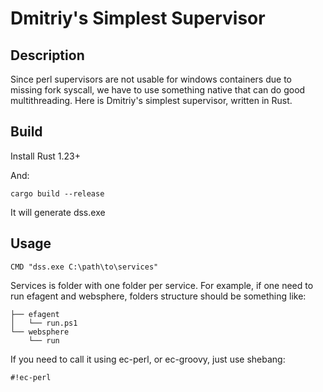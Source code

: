 # Dmitriy's Simplest Supervisor

## Description

Since perl supervisors are not usable for windows containers due to missing fork syscall, we have to use something native that can do good multithreading.
Here is Dmitriy's simplest supervisor, written in Rust.

## Build

Install Rust 1.23+

And: 

```
cargo build --release
```

It will generate dss.exe

## Usage

```
CMD "dss.exe C:\path\to\services"
```

Services is folder with one folder per service.
For example, if one need to run efagent and websphere, folders structure should be something like:

```
├── efagent
│   └── run.ps1
└── websphere
    └── run

```

If you need to call it using ec-perl, or ec-groovy, just use shebang:

```
#!ec-perl
```
